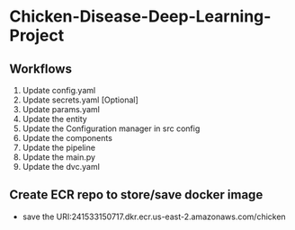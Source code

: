 # Chicken-Disease-Deep-Learning-Project


## Workflows

1. Update config.yaml
2. Update secrets.yaml [Optional]
3. Update params.yaml
4. Update the entity
5. Update the Configuration manager in src config
6. Update the components
7. Update the pipeline
8. Update the main.py
9. Update the dvc.yaml


## Create ECR repo to store/save docker image
   - save the URI:241533150717.dkr.ecr.us-east-2.amazonaws.com/chicken